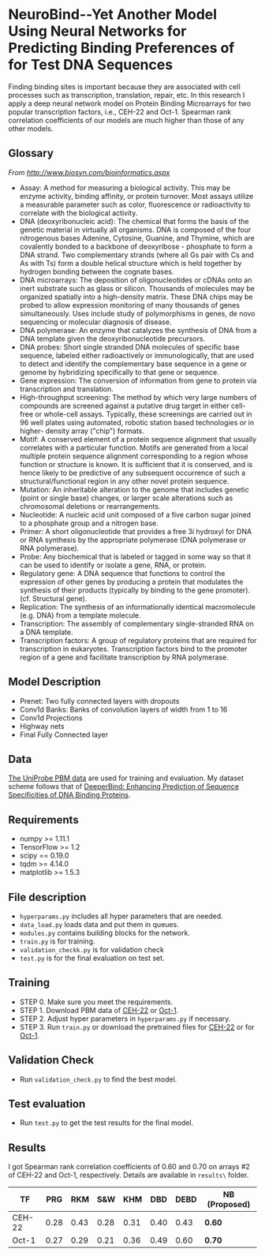 # NeuroBind--Yet Another Model Using Neural Networks for Predicting Binding Preferences of for Test DNA Sequences

Finding binding sites is important because they are associated with cell processes such as transcription, translation, repair, etc. In this research I apply a deep neural network model on Protein Binding Microarrays for two popular transcription factors, i.e., CEH-22 and Oct-1. Spearman rank correlation coefficients of our models are much higher than those of any other models.    

## Glossary
_From http://www.biosyn.com/bioinformatics.aspx_
* Assay: A method for measuring a biological activity. This may be enzyme activity, binding affinity, or protein turnover. Most assays utilize a measurable parameter such as color, fluorescence or radioactivity to correlate with the biological activity.
* DNA (deoxyribonucleic acid): The chemical that forms the basis of the genetic material in virtually all organisms. DNA is composed of the four nitrogenous bases Adenine, Cytosine, Guanine, and Thymine, which are covalently bonded to a backbone of deoxyribose - phosphate to form a DNA strand. Two complementary strands (where all Gs pair with Cs and As with Ts) form a double helical structure which is held together by hydrogen bonding between the cognate bases. 
* DNA microarrays: The deposition of oligonucleotides or cDNAs onto an inert substrate such as glass or silicon. Thousands of molecules may be organized spatially into a high-density matrix. These DNA chips may be probed to allow expression monitoring of many thousands of genes simultaneously. Uses include study of polymorphisms in genes, de novo sequencing or molecular diagnosis of disease.
* DNA polymerase: An enzyme that catalyzes the synthesis of DNA from a DNA template given the deoxyribonucleotide precursors.
* DNA probes: Short single stranded DNA molecules of specific base sequence, labeled either radioactively or immunologically, that are used to detect and identify the complementary base sequence in a gene or genome by hybridizing specifically to that gene or sequence. 
* Gene expression: The conversion of information from gene to protein via transcription and translation. 
* High-throughput screening: The method by which very large numbers of compounds are screened against a putative drug target in either cell-free or whole-cell assays. Typically, these screenings are carried out in 96 well plates using automated, robotic station based technologies or in higher- density array ("chip") formats. 
* Motif: A conserved element of a protein sequence alignment that usually correlates with a particular function. Motifs are generated from a local multiple protein sequence alignment corresponding to a region whose function or structure is known. It is sufficient that it is conserved, and is hence likely to be predictive of any subsequent occurrence of such a structural/functional region in any other novel protein sequence. 
* Mutation: An inheritable alteration to the genome that includes genetic (point or single base) changes, or larger scale alterations such as chromosomal deletions or rearrangements. 
* Nucleotide: A nucleic acid unit composed of a five carbon sugar joined to a phosphate group and a nitrogen base. 
* Primer: A short oligonucleotide that provides a free 3í hydroxyl for DNA or RNA synthesis by the appropriate polymerase (DNA polymerase or RNA polymerase). 
* Probe: Any biochemical that is labeled or tagged in some way so that it can be used to identify or isolate a gene, RNA, or protein. 
* Regulatory gene: A DNA sequence that functions to control the expression of other genes by producing a protein that modulates the synthesis of their products (typically by binding to the gene promoter). (cf. Structural gene). 
* Replication: The synthesis of an informationally identical macromolecule (e.g. DNA) from a template molecule.
* Transcription: The assembly of complementary single-stranded RNA on a DNA template.
* Transcription factors: A group of regulatory proteins that are required for transcription in eukaryotes. Transcription factors bind to the promoter region of a gene and facilitate transcription by RNA polymerase. 

## Model Description
 * Prenet: Two fully connected layers with dropouts
 * Conv1d Banks: Banks of convolution layers of width from 1 to 16
 * Conv1d Projections
 * Highway nets
 * Final Fully Connected layer

## Data
[The UniProbe PBM data](http://thebrain.bwh.harvard.edu/pbms/webworks_pub/index.php) are used for training and evaluation.
My dataset scheme follows that of [DeeperBind: Enhancing Prediction of Sequence Specificities of DNA Binding Proteins](https://arxiv.org/pdf/1611.05777.pdf).

## Requirements
 * numpy >= 1.11.1
 * TensorFlow >= 1.2
 * scipy == 0.19.0
 * tqdm >= 4.14.0
 * matplotlib >= 1.5.3


## File description

 * `hyperparams.py` includes all hyper parameters that are needed.
 * `data_load.py` loads data and put them in queues.
 * `modules.py` contains building blocks for the network.
 * `train.py` is for training.
 * `validation_checkk.py` is for validation check
 * `test.py` is for the final evaluation on test set.

## Training
  * STEP 0. Make sure you meet the requirements.
  * STEP 1. Download PBM data of [CEH-22](http://thebrain.bwh.harvard.edu/pbms/webworks_pub/academic-license.php?file=NBT06/CEH-22/CEH-22.zip) or [Oct-1](http://thebrain.bwh.harvard.edu/pbms/webworks_pub/academic-license.php?file=NBT06/Oct-1/Oct-1.zip).
  * STEP 2. Adjust hyper parameters in `hyperparams.py` if necessary.
  * STEP 3. Run `train.py` or download the pretrained files for [CEH-22](https://u42868014.dl.dropboxusercontent.com/u/42868014/neurobind/log.zip) or for [Oct-1](https://u42868014.dl.dropboxusercontent.com/u/42868014/neurobind/Oct-1/log.zip).


## Validation Check
  * Run `validation_check.py` to find the best model.

## Test evaluation
  * Run `test.py` to get the test results for the final model.

## Results
I got Spearman rank correlation coefficients of 0.60 and 0.70 on arrays #2 of CEH-22 and Oct-1, respectively.
Details are available in `results\` folder.

| TF | PRG | RKM | S&W | KHM | DBD | DEBD | NB (Proposed) |
|--|--|--|--|--|--|--|--|
| CEH-22 | 0.28 | 0.43 | 0.28 | 0.31 | 0.40 | 0.43 | **0.60**|
| Oct-1 | 0.27 | 0.29 | 0.21 | 0.36 | 0.49 | 0.60 | **0.70**|





